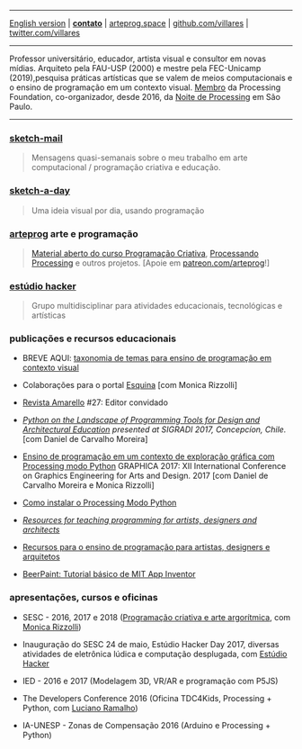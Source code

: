 ----

 [English version](http://villares.github.io/README-EN)
 | [**contato**](http://contato.lugaralgum.com)
 | [arteprog.space](https://arteprog.space)
 | [github.com/villares](http://github.com/villares)
 | [twitter.com/villares](http://twitter.com/villares)

----

Professor universitário, educador, artista visual e consultor em novas mídias. Arquiteto pela FAU-USP (2000) e mestre pela FEC-Unicamp (2019),pesquisa práticas artísticas que se valem de meios computacionais e o ensino de programação em um contexto visual. [Membro](https://processingfoundation.org/members) da Processing Foundation, co-organizador, desde 2016, da [Noite de Processing](https://garoa.net.br/wiki/Noite_de_Processing) em São Paulo. 

----

### [sketch-mail](http://villares.org/sketch-mail)

> Mensagens quasi-semanais sobre o meu trabalho em arte computacional / programação criativa e educação. 

### [sketch-a-day](https://abav.lugaralgum.com/sketch-a-day)

> Uma ideia visual por dia, usando programação

### [**arteprog**](https://arteprog.space) arte e programação

> [Material aberto do curso Programação Criativa](http://arteprog.space/programacao-criativa), [Processando Processing](https://arteprog.space/Processando-Processing) e outros projetos. [Apoie em [patreon.com/arteprog](https://patreon.com/arteprog)!]


### [estúdio hacker](https://estudiohacker.io)

> Grupo multidisciplinar para atividades educacionais, tecnológicas e artísticas

### publicações e recursos educacionais

- BREVE AQUI: [taxonomia de temas para ensino de programação em contexto visual](https://abav.lugaralgum.com/mestrado)

- Colaborações para o portal [Esquina](http://www.esquina.net.br/author/alexandre-vilares/) [com Monica Rizzolli]

- [Revista Amarello](http://www.amarello.com.br) #27: Editor convidado

- *[Python on the Landscape of Programming Tools for Design and Architectural Education](https://villares.github.io/mestrado/VILLARES_MOREIRA_SIGRADI_2017) presented at SIGRADI 2017, Concepcíon, Chile.* [com Daniel de Carvalho Moreira]

- [Ensino de programação em um contexto de exploração gráfica com Processing modo Python](https://villares.github.io/mestrado/VILLARES_MOREIRA_GOMES_GRAPHICA_2017) GRAPHICA 2017: XII International Conference on Graphics Engineering for Arts and Design. 2017 [com Daniel de Carvalho Moreira e Monica Rizzolli]

- [Como instalar o Processing Modo Python](https://villares.github.io/como-instalar-o-processing-modo-python/) 

- *[Resources for teaching programming for artists, designers and architects](https://villares.github.io/Resources-for-teaching-programming/)*

- [Recursos para o ensino de programação para artistas, designers e arquitetos](https://villares.github.io/Recursos-para-o-ensino-de-programacao) 

- [BeerPaint: Tutorial básico de MIT App Inventor](https://gumroad.com/l/kXiHW)


### apresentações, cursos e oficinas

- SESC - 2016, 2017 e 2018 ([Programação criativa e arte argorítmica](http://arteprog.space/programacao-criativa), com [Monica Rizzolli](https://github.com/monicarizzolli))

- Inauguração do SESC 24 de maio, Estúdio Hacker Day 2017, diversas atividades de eletrônica lúdica e computação desplugada, com [Estúdio Hacker](http://estudiohacker.io)

- IED - 2016 e 2017 (Modelagem 3D, VR/AR e programação com P5JS)

- The Developers Conference 2016 (Oficina TDC4Kids, Processing + Python, com [Luciano Ramalho](https://github.com/ramalho))

- IA-UNESP - Zonas de Compensação 2016 (Arduino e Processing + Python)


<a rel="me" href="https://mastodon.social/@villares"> </a>
